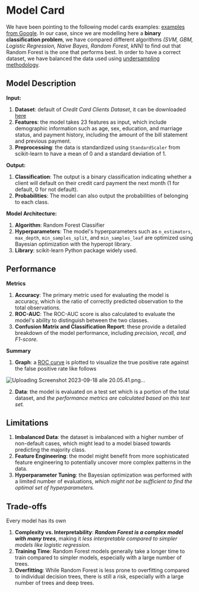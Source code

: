 # Model Card

We have been pointing to the following model cards examples: [examples from Google](https://modelcards.withgoogle.com/model-reports).
In our case, since we are modelling here a **binary classification problem**, we have compared different algorithms *(SVM, GBM, Logistic Regression, Naive Bayes, Random Forest, kNN)* to find out that Random Forest is the one that performs best. In order to have a correct dataset, we have balanced the data used using [undersampling methodology](https://machinelearningmastery.com/undersampling-algorithms-for-imbalanced-classification/).

## Model Description

**Input:**
  1. **Dataset**: default of *Credit Card Clients Dataset*, it can be downloaded [here](https://archive.ics.uci.edu/dataset/350/default+of+credit+card+clients) <br>
  2. **Features**: the model takes 23 features as input, which include demographic information such as age, sex, education, and marriage status, and payment history, including the amount of the bill statement and previous payment. <br>
  3. **Preprocessing**: the data is standardized using `StandardScaler` from scikit-learn to have a mean of 0 and a standard deviation of 1. <br>
  
**Output:** 
  1. **Classification**: The output is a binary classification indicating whether a client will default on their credit card payment the next month (1 for default, 0 for not default). <br>
  2. **Probabilities**: The model can also output the probabilities of belonging to each class. <br>

**Model Architecture:** 
  1. **Algorithm**: Random Forest Classifier <br>
  2. **Hyperparameters**: The model's hyperparameters such as `n_estimators`, `max_depth`, `min_samples_split`, and `min_samples_leaf` are optimized using Bayesian optimization with the hyperopt library. <br>
  3. **Library**: scikit-learn Python package widely used. <br>

## Performance

**Metrics**
  1. **Accuracy**: The primary metric used for evaluating the model is accuracy, which is the ratio of correctly predicted observation to the total observations. <br>
  2. **ROC-AUC**: The ROC-AUC score is also calculated to evaluate the model's ability to distinguish between the two classes. <br>
  3. **Confusion Matrix and Classification Report**: these provide a detailed breakdown of the model performance, including *precision, recall, and F1-score.* <br>

**Summary**

  1. **Graph**: a [ROC curve](https://it.wikipedia.org/wiki/Receiver_operating_characteristic) is plotted to visualize the true positive rate against the false positive rate like follows

  ![Uploading Screenshot 2023-09-18 alle 20.05.41.png…]()
     
  2. **Data**: the model is evaluated on a test set which is a portion of the total dataset, and *the performance metrics are calculated based on this test set.*

## Limitations

  1. **Imbalanced Data**: the dataset is imbalanced with a higher number of non-default cases, which might lead to a model biased towards predicting the majority class.
  2. **Feature Engineering**: the model might benefit from more sophisticated feature engineering to potentially uncover more complex patterns in the data.
  3. **Hyperparameter Tuning**: the Bayesian optimization was performed with a limited number of evaluations, *which might not be sufficient to find the optimal set of hyperparameters.*

## Trade-offs

Every model has its own 

  1. **Complexity vs. Interpretability**: ***Random Forest is a complex model with many trees***, making it *less interpretable compared to simpler models like logistic regression.*
  2. **Training Time**: Random Forest models generally take a longer time to train compared to simpler models, especially with a large number of trees.
  3. **Overfitting**: While Random Forest is less prone to overfitting compared to individual decision trees, there is still a risk, especially with a large number of trees and deep trees.

